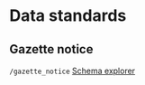# Data standards

## Gazette notice
```/gazette_notice```
[Schema explorer](https://michalskop.github.io/docson/#https://raw.githubusercontent.com/michalskop/data_standards/master/gazette_notice/json_schema/gazette-notice-schema.json)
